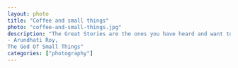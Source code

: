 ```yaml
---   
layout: photo
title: "Coffee and small things"
photo: "coffee-and-small-things.jpg"
description: "The Great Stories are the ones you have heard and want to hear again. The ones you can enter anywhere and inhabit comfortably. 
- Arundhati Roy,
The God Of Small Things"
categories: ["photography"]
---
```

